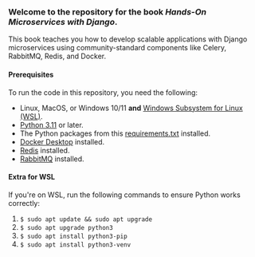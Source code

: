 ### Welcome to the repository for the book *Hands-On Microservices with Django*.
This book teaches you how to develop scalable applications with Django microservices using community-standard components like Celery, RabbitMQ, Redis, and Docker.

#### Prerequisites
To run the code in this repository, you need the following:
- Linux, MacOS, or Windows 10/11 **and** [Windows Subsystem for Linux (WSL)](https://learn.microsoft.com/en-us/windows/wsl/install).
- [Python 3.11](https://www.python.org/downloads/) or later.
- The Python packages from this [requirements.txt](https://github.com/PacktPublishing/Hands-on-Microservices-with-Django/blob/main/ch8/subscription_celery/requirements.txt) installed.
- [Docker Desktop](https://www.docker.com/products/docker-desktop/) installed.
- [Redis](https://redis.io/docs/install/install-stack/docker/) installed.
- [RabbitMQ](https://www.rabbitmq.com/docs/download) installed.

#### Extra for WSL
If you're on WSL, run the following commands to ensure Python works correctly:  
1. `$ sudo apt update && sudo apt upgrade`  
1. `$ sudo apt upgrade python3`  
1. `$ sudo apt install python3-pip`  
1. `$ sudo apt install python3-venv`  

